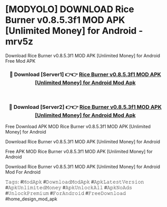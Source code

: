 # [MODYOLO] DOWNLOAD Rice Burner v0.8.5.3f1 MOD APK [Unlimited Money] for Android - mrv5z
Download Rice Burner v0.8.5.3f1 MOD APK [Unlimited Money] for Android Free Mod APK

<div align="center">
<h3>🔴 Download [Server1] 👉👉 <a href="https://apk-comot.site?title=Rice_Burner_v0.8.5.3f1_MOD_APK_[Unlimited_Money]_for_Android">Rice Burner v0.8.5.3f1 MOD APK [Unlimited Money] for Android Mod Apk</a></h3><br>

<h3>🔴 Download [Server2] 👉👉 <a href="https://apk-comot.site?title=Rice_Burner_v0.8.5.3f1_MOD_APK_[Unlimited_Money]_for_Android">Rice Burner v0.8.5.3f1 MOD APK [Unlimited Money] for Android Mod Apk</a></h3>
</div>


Free Download APK MOD Rice Burner v0.8.5.3f1 MOD APK [Unlimited Money] for Android

Download Rice Burner v0.8.5.3f1 MOD APK [Unlimited Money] for Android 

Free APK MOD Rice Burner v0.8.5.3f1 MOD APK [Unlimited Money] for Android 

Download Rice Burner v0.8.5.3f1 MOD APK [Unlimited Money] for Android Mod For Android

𝚃𝚊𝚐𝚜: #𝙼𝚘𝚍𝙰𝚙𝚔 #𝙳𝚘𝚠𝚗𝚕𝚘𝚊𝚍𝙼𝚘𝚍𝙰𝚙𝚔 #𝙰𝚙𝚔𝙻𝚊𝚝𝚎𝚜𝚝𝚅𝚎𝚛𝚜𝚒𝚘𝚗 #𝙰𝚙𝚔𝚄𝚗𝚕𝚒𝚖𝚒𝚝𝚎𝚍𝙼𝚘𝚗𝚎𝚢 #𝙰𝚙𝚔𝚄𝚗𝚕𝚘𝚌𝚔𝙰𝚕𝚕 #𝙰𝚙𝚔𝙽𝚘𝙰𝚍𝚜 #𝚄𝚗𝚕𝚘𝚌𝚔𝙿𝚛𝚎𝚖𝚒𝚞𝚖 #𝙵𝚘𝚛𝙰𝚗𝚍𝚛𝚘𝚒𝚍 #𝙵𝚛𝚎𝚎𝙳𝚘𝚠𝚗𝚕𝚘𝚊𝚍 #home_design_mod_apk